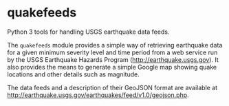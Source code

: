 quakefeeds
==========

Python 3 tools for handling USGS earthquake data feeds.

The ```quakefeeds``` module provides a simple way of retrieving earthquake
data for a given minimum severity level and time period from a web service
run by the USGS Earthquake Hazards Program (http://earthquake.usgs.gov).
It also provides the means to generate a simple Google map showing quake
locations and other details such as magnitude.

The data feeds and a description of their GeoJSON format are available at
http://earthquake.usgs.gov/earthquakes/feed/v1.0/geojson.php.
